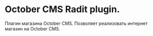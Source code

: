 October CMS Radit plugin. 
===================
Плагин магазина October CMS. Позволяет реализовать интернет магазин на October CMS.